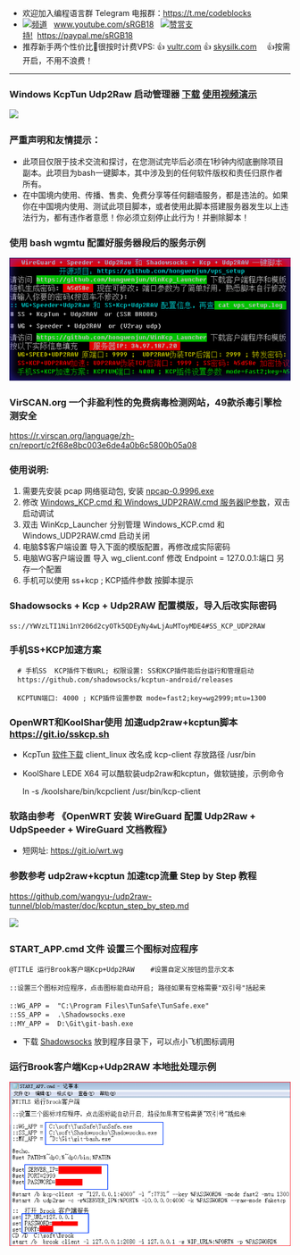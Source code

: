 - 欢迎加入编程语言群 Telegram 电报群：https://t.me/codeblocks
- [![](https://raw.githubusercontent.com/hongwenjun/vps_setup/master/img/youtube.png)频道](https://www.youtube.com/sRGB18/videos) &nbsp;&nbsp;www.youtube.com/sRGB18 &nbsp;&nbsp;[![](https://raw.githubusercontent.com/hongwenjun/vps_setup/master/img/paypal.png)赞赏支持!](https://paypal.me/sRGB18)&nbsp;&nbsp;https://paypal.me/sRGB18
- 推荐新手两个性价比:100:很按时计费VPS: :+1: [vultr.com](https://www.vultr.com/?ref=7425413) :+1: [skysilk.com](https://www.skysilk.com/ref/Xmr9xL1Bnf) 　:+1:按需开启，不用不浪费！
---
### Windows KcpTun Udp2Raw 启动管理器  [下载](https://github.com/hongwenjun/WinKcp_Launcher/archive/master.zip)  [使用视频演示](https://youtu.be/uwpQ6DLB_OU)
![](https://raw.githubusercontent.com/hongwenjun/WinKcp_Launcher/master/gui.gif)

### 严重声明和友情提示：
- 此项目仅限于技术交流和探讨，在您测试完毕后必须在1秒钟内彻底删除项目副本。此项目为bash一键脚本，其中涉及到的任何软件版权和责任归原作者所有。
- 在中国境内使用、传播、售卖、免费分享等任何翻墙服务，都是违法的。如果你在中国境内使用、测试此项目脚本，或者使用此脚本搭建服务器发生以上违法行为，都有违作者意愿！你必须立刻停止此行为！并删除脚本！

### 使用 bash wgmtu 配置好服务器段后的服务示例
![](https://raw.githubusercontent.com/hongwenjun/img/master/ss_wg.png)

### VirSCAN.org 一个非盈利性的免费病毒检测网站，49款杀毒引擎检测安全
  https://r.virscan.org/language/zh-cn/report/c2f68e8bc003e6de4a0b6c5800b05a08

### 使用说明:
1. 需要先安装 pcap 网络驱动包, 安装 [npcap-0.9996.exe](https://nmap.org/npcap/)
2. 修改 [Windows_KCP.cmd 和 Windows_UDP2RAW.cmd 服务器IP参数](https://github.com/hongwenjun/WinKcp_Launcher/tree/master/template)，双击启动调试
3. 双击 WinKcp_Launcher 分别管理  Windows_KCP.cmd 和 Windows_UDP2RAW.cmd 启动关闭
4. 电脑$$客户端设置  导入下面的模版配置，再修改成实际密码
5. 电脑WG客户端设置  导入 wg_client.conf 修改 Endpoint = 127.0.0.1:端口 另存一个配置
6. 手机可以使用 ss+kcp ; KCP插件参数 按脚本提示

### Shadowsocks + Kcp + Udp2RAW  配置模版，导入后改实际密码

```
ss://YWVzLTI1Ni1nY206d2cyOTk5QDEyNy4wLjAuMToyMDE4#SS_KCP_UDP2RAW
```

### 手机SS+KCP加速方案
```
  # 手机SS  KCP插件下载URL; 权限设置: SS和KCP插件能后台运行和管理启动
  https://github.com/shadowsocks/kcptun-android/releases

  KCPTUN端口: 4000 ; KCP插件设置参数 mode=fast2;key=wg2999;mtu=1300
```

### OpenWRT和KoolShar使用 加速udp2raw+kcptun脚本 https://git.io/sskcp.sh
- KcpTun [软件下载](https://github.com/xtaci/kcptun/releases) client_linux 改名成 kcp-client 存放路径 /usr/bin
- KoolShare LEDE X64 可以酷软装udp2raw和kcptun，做软链接，示例命令

    ln -s /koolshare/bin/kcpclient /usr/bin/kcp-client

### 软路由参考 《OpenWRT 安装 WireGuard 配置 Udp2Raw + UdpSpeeder + WireGuard 文档教程》
- 短网址: https://git.io/wrt.wg

### 参数参考  udp2raw+kcptun 加速tcp流量 Step by Step 教程
https://github.com/wangyu-/udp2raw-tunnel/blob/master/doc/kcptun_step_by_step.md

![](https://raw.githubusercontent.com/hongwenjun/vps_setup/master/img/speed_raw.png)


### START_APP.cmd 文件 设置三个图标对应程序

```
@TITLE 运行Brook客户端Kcp+Udp2RAW    #设置自定义按钮的显示文本

::设置三个图标对应程序，点击图标能自动开启; 路径如果有空格需要"双引号"括起来

::WG_APP =  "C:\Program Files\TunSafe\TunSafe.exe"
::SS_APP =  .\Shadowsocks.exe
::MY_APP =  D:\Git\git-bash.exe

```
- 下载 [Shadowsocks](https://github.com/shadowsocks/shadowsocks-windows) 放到程序目录下，可以点小飞机图标调用


### 运行Brook客户端Kcp+Udp2RAW 本地批处理示例
![](https://raw.githubusercontent.com/hongwenjun/img/master/brook_kcp.png)
